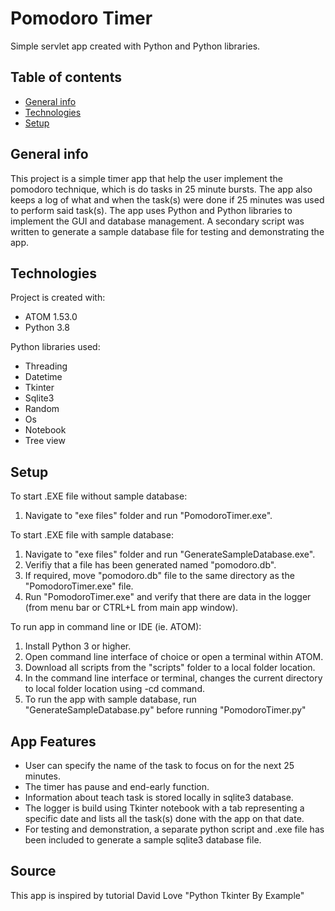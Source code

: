 # Pomodoro Timer

Simple servlet app created with Python and Python libraries.

## Table of contents
* [General info](#general-info)
* [Technologies](#technologies)
* [Setup](#setup)

## General info
This project is a simple timer app that help the user implement the pomodoro technique, which is do tasks in 25 minute bursts. The app also keeps a log of what and when the task(s) were done if 25 minutes was used to perform said task(s). The app uses Python and Python libraries to implement the GUI and database management. A secondary script was written to generate a sample database file for testing and demonstrating the app.
	
## Technologies
Project is created with:

* ATOM 1.53.0
* Python 3.8

Python libraries used:

* Threading
* Datetime
* Tkinter
* Sqlite3
* Random
* Os
* Notebook
* Tree view
	
## Setup
To start .EXE file without sample database:

1. Navigate to "exe files" folder and run "PomodoroTimer.exe".

To start .EXE file with sample database:

1.	Navigate to "exe files" folder and run "GenerateSampleDatabase.exe".
2.	Verifiy that a file has been generated named "pomodoro.db".
3.	If required, move "pomodoro.db" file to the same directory as the "PomodoroTimer.exe" file.
4.	Run "PomodoroTimer.exe" and verify that there are data in the logger (from menu bar or CTRL+L from main app window).

To run app in command line or IDE (ie. ATOM):

1.	Install Python 3 or higher.
1.	Open command line interface of choice or open a terminal within ATOM.
2.	Download all scripts from the "scripts" folder to a local folder location.
2.	In the command line interface or terminal, changes the current directory to local folder location using -cd command.
3.	To run the app with sample database, run "GenerateSampleDatabase.py" before running "PomodoroTimer.py"

## App Features

* User can specify the name of the task to focus on for the next 25 minutes.
* The timer has pause and end-early function. 
* Information about teach task is stored locally in sqlite3 database.
* The logger is build using Tkinter notebook with a tab representing a specific date and lists all the task(s) done with the app on that date.
* For testing and demonstration, a separate python script and .exe file has been included to generate a sample sqlite3 database file.

## Source

This app is inspired by tutorial David Love "Python Tkinter By Example" 
